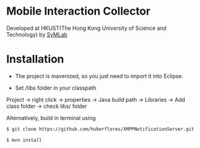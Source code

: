 Mobile Interaction Collector
==========================

Developed at HKUST(The Hong Kong University of Science and Technology) by [SyMLab](http://symlab.ust.hk/index.html)

Installation
=============

- The project is mavenized, so you just need to import it into Eclipse.

- Set /libs folder in your classpath

Project -> right click -> properties -> Java build path -> Libraries -> Add class folder -> check libs/ folder

Alternatively, build in terminal using


```xml
$ git clone https://github.com/huberflores/XMPPNotificationServer.git
````

```xml
$ mvn install
````


